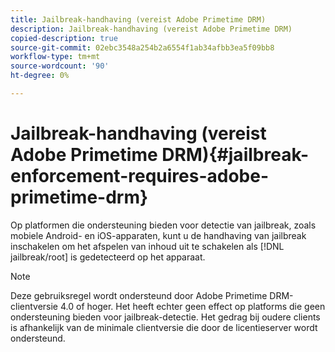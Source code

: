 ```yaml
---
title: Jailbreak-handhaving (vereist Adobe Primetime DRM)
description: Jailbreak-handhaving (vereist Adobe Primetime DRM)
copied-description: true
source-git-commit: 02ebc3548a254b2a6554f1ab34afbb3ea5f09bb8
workflow-type: tm+mt
source-wordcount: '90'
ht-degree: 0%

---
```


# Jailbreak-handhaving (vereist Adobe Primetime DRM){#jailbreak-enforcement-requires-adobe-primetime-drm}

Op platformen die ondersteuning bieden voor detectie van jailbreak, zoals mobiele Android- en iOS-apparaten, kunt u de handhaving van jailbreak inschakelen om het afspelen van inhoud uit te schakelen als [!DNL jailbreak/root] is gedetecteerd op het apparaat.

>[!NOTE]
>
>Deze gebruiksregel wordt ondersteund door Adobe Primetime DRM-clientversie 4.0 of hoger. Het heeft echter geen effect op platforms die geen ondersteuning bieden voor jailbreak-detectie. Het gedrag bij oudere clients is afhankelijk van de minimale clientversie die door de licentieserver wordt ondersteund.
